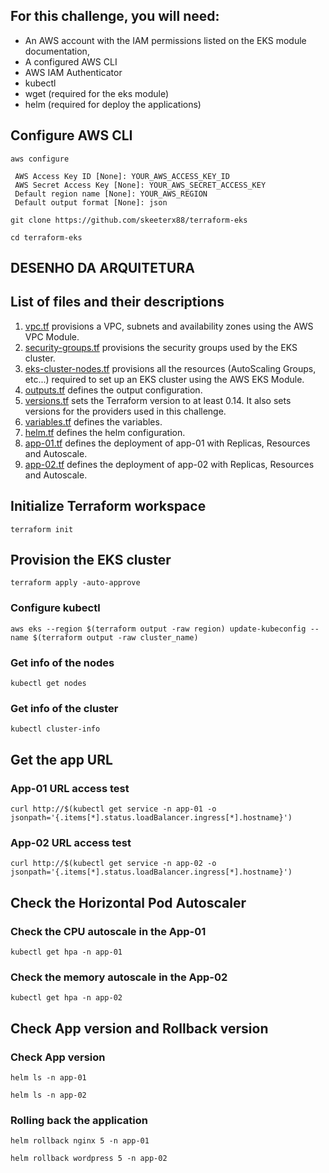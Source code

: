 ## For this challenge, you will need:
- An AWS account with the IAM permissions listed on the EKS module documentation,
- A configured AWS CLI
- AWS IAM Authenticator
- kubectl
- wget (required for the eks module)
- helm (required for deploy the applications)

## Configure AWS CLI
```aws configure```

     AWS Access Key ID [None]: YOUR_AWS_ACCESS_KEY_ID
     AWS Secret Access Key [None]: YOUR_AWS_SECRET_ACCESS_KEY
     Default region name [None]: YOUR_AWS_REGION
     Default output format [None]: json

```git clone https://github.com/skeeterx88/terraform-eks```

```cd terraform-eks```

## DESENHO DA ARQUITETURA ###


## List of files and their descriptions
1. [vpc.tf](vpc.tf) provisions a VPC, subnets and availability zones using the AWS VPC Module. 
2. [security-groups.tf](security-groups.tf) provisions the security groups used by the EKS cluster.
3. [eks-cluster-nodes.tf](eks-cluster-nodes.tf) provisions all the resources (AutoScaling Groups, etc...) required to set up an EKS cluster using the AWS EKS Module.
4. [outputs.tf](outputs.tf) defines the output configuration.
5. [versions.tf](versions.tf) sets the Terraform version to at least 0.14. It also sets versions for the providers used in this challenge. 
6. [variables.tf](variables.tf) defines the variables.
7. [helm.tf](helm.tf) defines the helm configuration.
8. [app-01.tf](app-01.tf) defines the deployment of app-01 with Replicas, Resources and Autoscale.
9. [app-02.tf](app-02.tf) defines the deployment of app-02 with Replicas, Resources and Autoscale.

## Initialize Terraform workspace
```terraform init```
## Provision the EKS cluster
```terraform apply -auto-approve```
### Configure kubectl
```aws eks --region $(terraform output -raw region) update-kubeconfig --name $(terraform output -raw cluster_name)```

### Get info of the nodes
```kubectl get nodes```

### Get info of the cluster
```kubectl cluster-info```

## Get the app URL
### App-01 URL access test
```curl http://$(kubectl get service -n app-01 -o jsonpath='{.items[*].status.loadBalancer.ingress[*].hostname}')```

### App-02 URL access test 
```curl http://$(kubectl get service -n app-02 -o jsonpath='{.items[*].status.loadBalancer.ingress[*].hostname}')```

## Check the Horizontal Pod Autoscaler
### Check the CPU autoscale in the App-01
```kubectl get hpa -n app-01```

### Check the memory autoscale in the App-02
```kubectl get hpa -n app-02```

## Check App version and Rollback version
### Check App version
```helm ls -n app-01```

```helm ls -n app-02```

### Rolling back the application
```helm rollback nginx 5 -n app-01```

```helm rollback wordpress 5 -n app-02```
